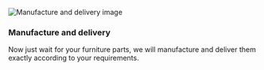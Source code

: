 ![Manufacture and delivery image](http://localhost:8080/api/ui/application-images/manufacture-and-delivery.png "Manufacture and delivery title")

### Manufacture and delivery

Now just wait for your furniture parts, we will manufacture and deliver them exactly according to your requirements.
